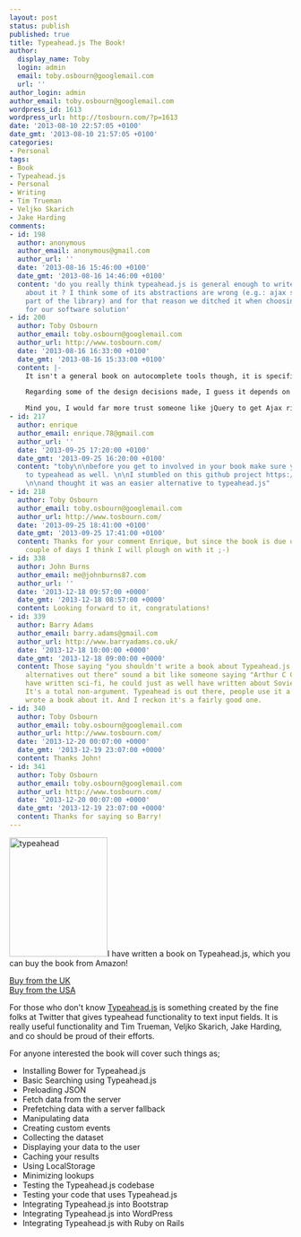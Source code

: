 ```yaml
---
layout: post
status: publish
published: true
title: Typeahead.js The Book!
author:
  display_name: Toby
  login: admin
  email: toby.osbourn@googlemail.com
  url: ''
author_login: admin
author_email: toby.osbourn@googlemail.com
wordpress_id: 1613
wordpress_url: http://tosbourn.com/?p=1613
date: '2013-08-10 22:57:05 +0100'
date_gmt: '2013-08-10 21:57:05 +0100'
categories:
- Personal
tags:
- Book
- Typeahead.js
- Personal
- Writing
- Tim Trueman
- Veljko Skarich
- Jake Harding
comments:
- id: 198
  author: anonymous
  author_email: anonymous@gmail.com
  author_url: ''
  date: '2013-08-16 15:46:00 +0100'
  date_gmt: '2013-08-16 14:46:00 +0100'
  content: 'do you really think typeahead.js is general enough to write a whole book
    about it ? I think some of its abstractions are wrong (e.g.: ajax should not be
    part of the library) and for that reason we ditched it when choosing an autocomplete-tool
    for our software solution'
- id: 200
  author: Toby Osbourn
  author_email: toby.osbourn@googlemail.com
  author_url: http://www.tosbourn.com/
  date: '2013-08-16 16:33:00 +0100'
  date_gmt: '2013-08-16 15:33:00 +0100'
  content: |-
    It isn't a general book on autocomplete tools though, it is specifically aimed at people wanting to use Typeahead.js, so in that sense it would be wrong for it to be too general. It is a short book all the same, because there isn't really that much to it!

    Regarding some of the design decisions made, I guess it depends on what you are already running, if you already require jQuery for other things then it makes sense for solutions to build upon it, but if you aren't already using jQuery then you are right, a more all encompassing solution would be better.

    Mind you, I would far more trust someone like jQuery to get Ajax right than I would someone who was just creating some Ajax solution just to live under the hood of this one thing.
- id: 217
  author: enrique
  author_email: enrique.78@gmail.com
  author_url: ''
  date: '2013-09-25 17:20:00 +0100'
  date_gmt: '2013-09-25 16:20:00 +0100'
  content: "toby\n\nbefore you get to involved in your book make sure you check alternative
    to typeahead as well. \n\nI stumbled on this github project https://github.com/lorenzoongithub/completely
    \n\nand thought it was an easier alternative to typeahead.js"
- id: 218
  author: Toby Osbourn
  author_email: toby.osbourn@googlemail.com
  author_url: http://www.tosbourn.com/
  date: '2013-09-25 18:41:00 +0100'
  date_gmt: '2013-09-25 17:41:00 +0100'
  content: Thanks for your comment Enrique, but since the book is due out in the next
    couple of days I think I will plough on with it ;-)
- id: 338
  author: John Burns
  author_email: me@johnburns87.com
  author_url: ''
  date: '2013-12-18 09:57:00 +0000'
  date_gmt: '2013-12-18 08:57:00 +0000'
  content: Looking forward to it, congratulations!
- id: 339
  author: Barry Adams
  author_email: barry.adams@gmail.com
  author_url: http://www.barryadams.co.uk/
  date: '2013-12-18 10:00:00 +0000'
  date_gmt: '2013-12-18 09:00:00 +0000'
  content: Those saying "you shouldn't write a book about Typeahead.js, there are
    alternatives out there" sound a bit like someone saying "Arthur C Clarke shouldn't
    have written sci-fi, he could just as well have written about Soviet Russia."
    It's a total non-argument. Typeahead is out there, people use it a lot, and Toby
    wrote a book about it. And I reckon it's a fairly good one.
- id: 340
  author: Toby Osbourn
  author_email: toby.osbourn@googlemail.com
  author_url: http://www.tosbourn.com/
  date: '2013-12-20 00:07:00 +0000'
  date_gmt: '2013-12-19 23:07:00 +0000'
  content: Thanks John!
- id: 341
  author: Toby Osbourn
  author_email: toby.osbourn@googlemail.com
  author_url: http://www.tosbourn.com/
  date: '2013-12-20 00:07:00 +0000'
  date_gmt: '2013-12-19 23:07:00 +0000'
  content: Thanks for saying so Barry!
---
```

<p><img class="alignright size-full wp-image-1688" alt="typeahead" src="http://tosbourn.com/wp-content/uploads/2013/10/typeahead.png" width="175" height="213" />I have written a book on Typeahead.js, which you can buy the book from Amazon!</p>
<p><a href="http://www.amazon.co.uk/dp/1783282614/ref=as_li_ss_til?tag=tosbourn-21&amp;camp=2902&amp;creative=19466&amp;linkCode=as4&amp;creativeASIN=1783282614&amp;adid=02CGYN1VZQTKESQCJ9Q2&amp;&amp;ref-refURL=http%3A%2F%2Ftosbourn.com%2F">Buy from the UK</a><br />
<a href="http://www.amazon.com/gp/product/B00FFUL9PA/ref=as_li_ss_tl?ie=UTF8&amp;camp=1789&amp;creative=390957&amp;creativeASIN=B00FFUL9PA&amp;linkCode=as2&amp;tag=tosbourncom-20">Buy from the USA</a></p>
<p>For those who don't know <a href="http://twitter.github.io/typeahead.js/">Typeahead.js</a> is something created by the fine folks at Twitter that gives typeahead functionality to text input fields. It is really useful functionality and Tim Trueman, Veljko Skarich, Jake Harding, and co should be proud of their efforts.</p>
<p>For anyone interested the book will cover such things as;</p>
<ul>
<li>Installing Bower for Typeahead.js</li>
<li>Basic Searching using Typeahead.js</li>
<li>Preloading JSON</li>
<li>Fetch data from the server</li>
<li>Prefetching data with a server fallback</li>
<li>Manipulating data</li>
<li>Creating custom events</li>
<li>Collecting the dataset</li>
<li>Displaying your data to the user</li>
<li>Caching your results</li>
<li>Using LocalStorage</li>
<li>Minimizing lookups</li>
<li>Testing the Typeahead.js codebase</li>
<li>Testing your code that uses Typeahead.js</li>
<li>Integrating Typeahead.js into Bootstrap</li>
<li>Integrating Typeahead.js into WordPress</li>
<li>Integrating Typeahead.js with Ruby on Rails</li>
</ul>
